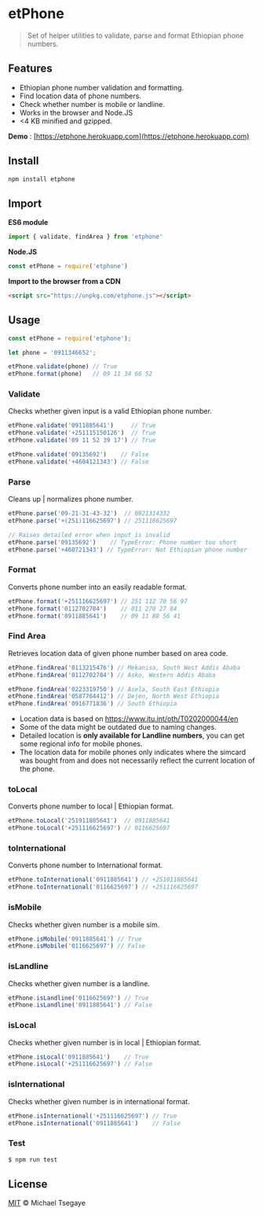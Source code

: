 # etPhone
> Set of  helper utilities to validate, parse and format Ethiopian phone numbers.

## Features

* Ethiopian phone number validation and formatting.
* Find location data of phone numbers.
* Check whether number is mobile or landline.
* Works in the browser and Node.JS
* <4 KB minified and gzipped.

**Demo** : [https://etphone.herokuapp.com](https://etphone.herokuapp.com)

## Install

```sh
npm install etphone
```

## Import

**ES6 module**

```js
import { validate, findArea } from 'etphone'
```

**Node.JS**

```js
const etPhone = require('etphone')
```

**Import to the browser from a CDN**

```html
<script src="https://unpkg.com/etphone.js"></script>
```

## Usage

```js
const etPhone = require('etphone');

let phone = '0911346652';

etPhone.validate(phone) // True
etPhone.format(phone)   // 09 11 34 66 52
```

### Validate

Checks whether given input is a valid Ethiopian phone number.

```js
etPhone.validate('0911885641')     // True
etPhone.validate('+251115150126')  // True
etPhone.validate('09 11 52 39 17') // True

etPhone.validate('09135692')    // False
etPhone.validate('+4604121343') // False
```

### Parse

Cleans up | normalizes phone number.

```js
etPhone.parse('09-21-31-43-32')  // 0921314332
etPhone.parse('+(251)116625697') // 251116625697

// Raises detailed error when input is invalid
etPhone.parse('09135692')    // TypeError: Phone number too short
etPhone.parse('+460721343') // TypeError: Not Ethiopian phone number
```

### Format

Converts phone number into an easily readable format.

```js
etPhone.format('+251116625697') // 251 112 70 56 97
etPhone.format('0112702784')    // 011 270 27 84
etPhone.format('0911885641')    // 09 11 88 56 41
```

### Find Area

Retrieves location data of given phone number based on area code.

```js
etPhone.findArea('0113215476') // Mekanisa, South West Addis Ababa
etPhone.findArea('0112702784') // Asko, Western Addis Ababa

etPhone.findArea('0223319750') // Asela, South East Ethiopia
etPhone.findArea('0587764412') // Dejen, North West Ethiopia
etPhone.findArea('0916771836') // South Ethiopia
```

* Location data is based on <https://www.itu.int/oth/T0202000044/en>
* Some of the data might be outdated due to naming changes.
* Detailed location is **only available for Landline numbers**, you can get some regional info for mobile phones.
* The location data for mobile phones only indicates where the simcard was bought from and does not necessarily reflect the current location of the phone.

### toLocal

Converts phone number to local | Ethiopian format.

```js
etPhone.toLocal('251911885641')  // 0911885641
etPhone.toLocal('+251116625697') // 0116625697
```

### toInternational

Converts phone number to International format.

```js
etPhone.toInternational('0911885641') // +251911885641
etPhone.toInternational('0116625697') // +251116625697
```

### isMobile

Checks whether given number is a mobile sim.

```js
etPhone.isMobile('0911885641') // True
etPhone.isMobile('0116625697') // False
```

### isLandline

Checks whether given number is a landline.

```js
etPhone.isLandline('0116625697') // True
etPhone.isLandline('0911885641') // False
```

### isLocal

Checks whether given number is in local | Ethiopian format.

```js
etPhone.isLocal('0911885641')    // True
etPhone.isLocal('+251116625697') // False
```

### isInternational

Checks whether given number is in international format.

```js
etPhone.isInternational('+251116625697') // True
etPhone.isInternational('0911885641')    // False
```

### Test

```sh
$ npm run test
```

## License

[MIT](LICENSE) © Michael Tsegaye
